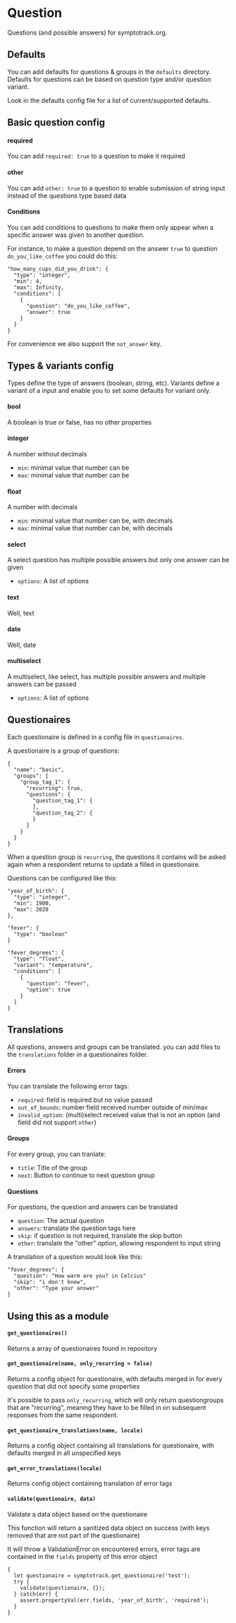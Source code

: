 # Question

Questions (and possible answers) for symptotrack.org.

## Defaults
You can add defaults for questions & groups in the `defaults` directory. Defaults for questions can be based on question type and/or question variant.

Look in the defaults config file for a list of current/supported defaults.

## Basic question config

#### required
You can add `required: true` to a question to make it required

#### other
You can add `other: true` to a question to enable submission of string input instead of the questions type based data

#### Conditions
You can add conditions to questions to make them only appear when a specific answer was given to another question.

For instance, to make a question depend on the answer `true` to question `do_you_like_coffee` you could do this:
```
"how_many_cups_did_you_drink": {
  "type": "integer",
  "min": 4,
  "max": Infinity,
  "conditions": [
    {
      "question": "do_you_like_coffee",
      "answer": true
    }
  ]
}
```

For convenience we also support the `not_answer` key.

## Types & variants config
Types define the type of answers (boolean, string, etc). Variants define a variant of a input and enable you to set some defaults for variant only.

#### bool
A boolean is true or false, has no other properties

#### integer
A number without decimals

- `min`: minimal value that number can be
- `max`: minimal value that number can be

#### float
A number with decimals

- `min`: minimal value that number can be, with decimals
- `max`: minimal value that number can be, with decimals

#### select
A select question has multiple possible answers but only one answer can be given

- `options`: A list of options

#### text
Well, text

#### date
Well, date

#### multiselect
A multiselect, like select, has multiple possible answers and multiple answers can be passed

- `options`: A list of options


## Questionaires
Each questionaire is defined in a config file in `questionaires`. 

A questionaire is a group of questions:
```
{
  "name": "basic",
  "groups": {
    "group_tag_1": {
      "recurring": true,
      "questions": {
        "question_tag_1": {
        },
        "question_tag_2": {
        }
      }
    }
  }
}
```

When a question group is `recurring`, the questions it contains will be asked again when a respondent returns to update a filled in questionaire.

Questions can be configured like this:
```
"year_of_birth": {
  "type": "integer",
  "min": 1900,
  "max": 2020
},

"fever": {
  "type": "boolean"
}

"fever_degrees": {
  "type": "float",
  "variant": "temperature",
  "conditions": [
    {
      "question": "fever",
      "option": true
    }
  ]
}
```

## Translations
All questions, answers and groups can be translated. you can add files to the `translations` folder in a questionaires folder.

#### Errors
You can translate the following error tags:

- `required`: field is required but no value passed
- `out_of_bounds`: number field received number outside of min/max
- `invalid_option`: (multi)select received value that is not an option (and field did not support `other`)

#### Groups
For every group, you can tranlate:

- `title`: Title of the group
- `next`: Button to continue to next question group

#### Questions
For questions, the question and answers can be translated

- `question`: The actual question
- `answers`: translate the question tags here
- `skip`: if question is not required, translate the skip button
- `other`: translate the "other" option, allowing respondent to input string

A translation of a question would look like this:
```
"fever_degrees": {
  "question": "How warm are you? in Celcius"
  "skip": "i don't know",
  "other": "Type your answer"
}
```

## Using this as a module

#### `get_questionaires()`
Returns a array of questionaires found in repository

#### `get_questionaire(name, only_recurring = false)`
Returns a config object for questionaire, with defaults merged in for every question that did not specify some properties

it's possible to pass `only_recurring`, which will only return questiongroups that are "recurring", meaning they have to be filled in on subsequent responses from the same respondent.

#### `get_questionaire_translations(name, locale)`
Returns a config object containing all translations for questionaire, with defaults merged in all unspecified keys

#### `get_error_translations(locale)`
Returns config object containing translation of error tags

#### `validate(questionaire, data)`
Validate a data object based on the questionaire

This function will return a sanitized data object on success (with keys removed that are not part of the questionaire)

It will throw a ValidationError on encountered errors, error tags are contained in the `fields` property of this error object

```
{
  let questionaire = symptotrack.get_questionaire('test');
  try {
    validate(questionaire, {});
  } catch(err) {
    assert.propertyVal(err.fields, 'year_of_birth', 'required');
  }
}
```



